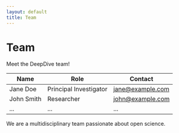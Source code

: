 ```yaml
---
layout: default
title: Team
---
```


# Team

Meet the DeepDive team!

| Name         | Role             | Contact          |
|--------------|------------------|------------------|
| Jane Doe     | Principal Investigator | jane@example.com |
| John Smith   | Researcher       | john@example.com |
| ...          | ...              | ...              |

We are a multidisciplinary team passionate about open science.